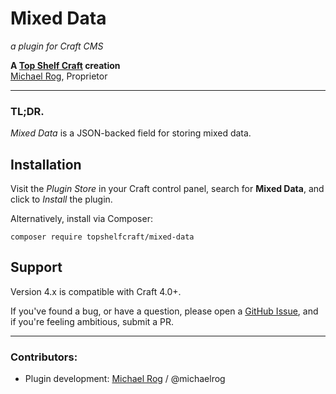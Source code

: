 # Mixed Data

_a plugin for Craft CMS_

**A [Top Shelf Craft](https://topshelfcraft.com) creation**  
[Michael Rog](https://michaelrog.com), Proprietor

* * *

### TL;DR.

_Mixed Data_ is a JSON-backed field for storing mixed data.

## Installation

Visit the _Plugin Store_ in your Craft control panel, search for **Mixed Data**, and click to _Install_ the plugin.

Alternatively, install via Composer:
```
composer require topshelfcraft/mixed-data
```

## Support

Version 4.x is compatible with Craft 4.0+.

If you've found a bug, or have a question, please open a [GitHub Issue](https://github.com/topshelfcraft/Mixed-Data/issues), and if you're feeling ambitious, submit a PR.

* * *

### Contributors:

  - Plugin development: [Michael Rog](https://michaelrog.com) / @michaelrog
